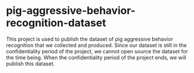# pig-aggressive-behavior-recognition-dataset
This project is used to publish the dataset of pig aggressive behavior recognition that we collected and produced.
Since our dataset is still in the confidentiality period of the project, we cannot open source the dataset for the time being. When the confidentiality period of the project ends, we will publish this dataset.
